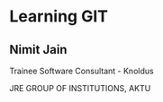 # Learning GIT

## Nimit Jain

Trainee Software Consultant - Knoldus

JRE GROUP OF INSTITUTIONS, AKTU
